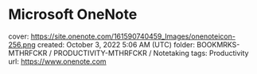 # Microsoft OneNote

cover: https://site.onenote.com/161590740459_Images/onenoteicon-256.png
created: October 3, 2022 5:06 AM (UTC)
folder: BOOKMRKS-MTHRFCKR / PRODUCTIVITY-MTHRFCKR / Notetaking
tags: Productivity
url: https://www.onenote.com
